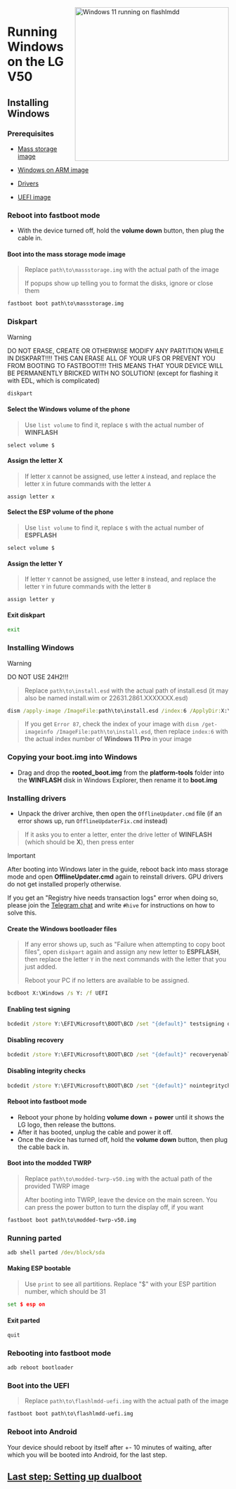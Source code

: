<img align="right" src="https://github.com/n00b69/woa-flashlmdd/blob/main/flashlmdd.png" width="350" alt="Windows 11 running on flashlmdd">

# Running Windows on the LG V50

## Installing Windows

### Prerequisites
- [Mass storage image](https://github.com/n00b69/woa-flashlmdd/releases/download/Files/massstorage.img)

- [Windows on ARM image](https://arkt-7.github.io/woawin/)
  
- [Drivers](https://github.com/n00b69/woa-flashlmdd/releases/tag/Drivers)

- [UEFI image](https://github.com/n00b69/woa-flashlmdd/releases/tag/UEFI)

### Reboot into fastboot mode
- With the device turned off, hold the **volume down** button, then plug the cable in.

#### Boot into the mass storage mode image
> Replace `path\to\massstorage.img` with the actual path of the image
>
> If popups show up telling you to format the disks, ignore or close them
```cmd
fastboot boot path\to\massstorage.img
```

### Diskpart
> [!WARNING]
> DO NOT ERASE, CREATE OR OTHERWISE MODIFY ANY PARTITION WHILE IN DISKPART!!!! THIS CAN ERASE ALL OF YOUR UFS OR PREVENT YOU FROM BOOTING TO FASTBOOT!!!! THIS MEANS THAT YOUR DEVICE WILL BE PERMANENTLY BRICKED WITH NO SOLUTION! (except for flashing it with EDL, which is complicated)
```cmd
diskpart
```

#### Select the Windows volume of the phone
> Use `list volume` to find it, replace `$` with the actual number of **WINFLASH**
```diskpart
select volume $
```

#### Assign the letter X
> If letter `X` cannot be assigned, use letter `A` instead, and replace the letter `X` in future commands with the letter `A`
```diskpart
assign letter x
```

#### Select the ESP volume of the phone
> Use `list volume` to find it, replace `$` with the actual number of **ESPFLASH**
```diskpart
select volume $
```

#### Assign the letter Y
> If letter `Y` cannot be assigned, use letter `B` instead, and replace the letter `Y` in future commands with the letter `B`
```diskpart
assign letter y
```

#### Exit diskpart
```cmd
exit
```

### Installing Windows
> [!Warning]
> DO NOT USE 24H2!!!

> Replace `path\to\install.esd` with the actual path of install.esd (it may also be named install.wim or 22631.2861.XXXXXXX.esd)

```cmd
dism /apply-image /ImageFile:path\to\install.esd /index:6 /ApplyDir:X:\
```

> If you get `Error 87`, check the index of your image with `dism /get-imageinfo /ImageFile:path\to\install.esd`, then replace `index:6` with the actual index number of **Windows 11 Pro** in your image

### Copying your boot.img into Windows
- Drag and drop the **rooted_boot.img** from the **platform-tools** folder into the **WINFLASH** disk in Windows Explorer, then rename it to **boot.img**

### Installing drivers
- Unpack the driver archive, then open the `OfflineUpdater.cmd` file (if an error shows up, run `OfflineUpdaterFix.cmd` instead)

> If it asks you to enter a letter, enter the drive letter of **WINFLASH** (which should be **X**), then press enter

> [!important]
> After booting into Windows later in the guide, reboot back into mass storage mode and open **OfflineUpdater.cmd** again to reinstall drivers. GPU drivers do not get installed properly otherwise.
>
> If you get an "Registry hive needs transaction logs" error when doing so, please join the [Telegram chat](https://t.me/woahelperchat) and write `#hive` for instructions on how to solve this.
  
#### Create the Windows bootloader files
> If any error shows up, such as "Failure when attempting to copy boot files", open `diskpart` again and assign any new letter to **ESPFLASH**, then replace the letter `Y` in the next commands with the letter that you just added.
>
> Reboot your PC if no letters are available to be assigned.
```cmd
bcdboot X:\Windows /s Y: /f UEFI
```

#### Enabling test signing
```cmd
bcdedit /store Y:\EFI\Microsoft\BOOT\BCD /set "{default}" testsigning on
```

#### Disabling recovery
```cmd
bcdedit /store Y:\EFI\Microsoft\BOOT\BCD /set "{default}" recoveryenabled no
```

#### Disabling integrity checks
```cmd
bcdedit /store Y:\EFI\Microsoft\BOOT\BCD /set "{default}" nointegritychecks on
```

#### Reboot into fastboot mode
- Reboot your phone by holding **volume down** + **power** until it shows the LG logo, then release the buttons.
- After it has booted, unplug the cable and power it off.
- Once the device has turned off, hold the **volume down** button, then plug the cable back in.

#### Boot into the modded TWRP
> Replace `path\to\modded-twrp-v50.img` with the actual path of the provided TWRP image
>
> After booting into TWRP, leave the device on the main screen. You can press the power button to turn the display off, if you want
```cmd
fastboot boot path\to\modded-twrp-v50.img
```

### Running parted
```cmd
adb shell parted /dev/block/sda
```

#### Making ESP bootable
> Use `print` to see all partitions. Replace "$" with your ESP partition number, which should be 31
```cmd
set $ esp on
```

#### Exit parted
```cmd
quit
```

### Rebooting into fastboot mode
```cmd
adb reboot bootloader
```

### Boot into the UEFI
> Replace `path\to\flashlmdd-uefi.img` with the actual path of the image
```cmd
fastboot boot path\to\flashlmdd-uefi.img
```

### Reboot into Android
Your device should reboot by itself after +- 10 minutes of waiting, after which you will be booted into Android, for the last step.

## [Last step: Setting up dualboot](4-dualboot.md)























